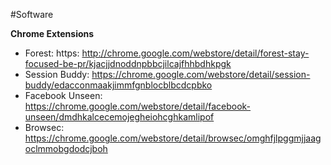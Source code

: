 #Software 

**Chrome Extensions**

- Forest: https: http://chrome.google.com/webstore/detail/forest-stay-focused-be-pr/kjacjjdnoddnpbbcjilcajfhhbdhkpgk
- Session Buddy: https://chrome.google.com/webstore/detail/session-buddy/edacconmaakjimmfgnblocblbcdcpbko
- Facebook Unseen: https://chrome.google.com/webstore/detail/facebook-unseen/dmdhkalcecemojegheiohcghkamlipof
- Browsec: https://chrome.google.com/webstore/detail/browsec/omghfjlpggmjjaagoclmmobgdodcjboh
